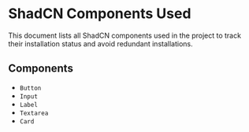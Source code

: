 # ShadCN Components Used

This document lists all ShadCN components used in the project to track their installation status and avoid redundant installations.

## Components

- `Button`
- `Input`
- `Label`
- `Textarea`
- `Card`
